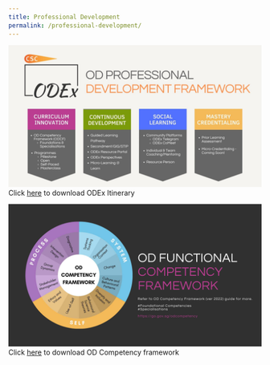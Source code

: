 ```yaml
---
title: Professional Development
permalink: /professional-development/
---
```

![](/images/OD%20Professional%20Development%20Framework.jpg)Click [here](https://go.gov.sg/odexitinerary) to download ODEx Itinerary

![](/images/OD%20Competency%20Framework-correct.jpg) Click [here](https://go.gov.sg/odcompetency) to download OD Competency framework